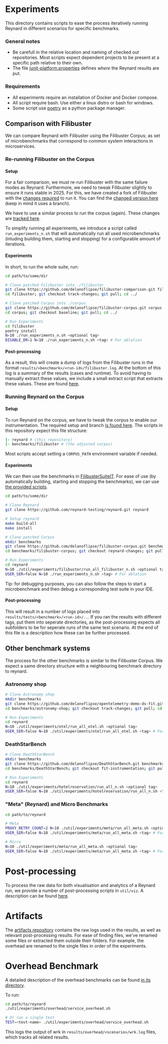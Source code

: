 # Experiments

This directory contains scripts to ease the process iteratively running Reynard in different scenarios for specific benchmarks.

### General notes

- Be carefull in the relative location and naming of checked out repositories. Most scripts expect dependent projects to be present at a specific path relative to their own.
- The file [junit-platform.properties](/lib/src/test/resources/junit-platform.properties) defines _where_ the Reynard results are put.

### Requirements

- All experiments require an installation of Docker and Docker compose.
- All script require bash. Use either a linux distro or bash for windows.
- Some script use [poetry](https://python-poetry.org/) as a python package manager.

## Comparison with Filibuster

We can compare Reynard with Filibuster using the Filibuster Corpus; as set of microbenchmarks that correspond to common system interactions in microservices.

### Re-running Filibuster on the Corpus

#### Setup

For a fair comparison, we must re-run Filibuster with the same failure modes as Reynard.
Furthermore, we need to tweak Filibuster slightly to ensure it runs stable in 2025.
For this, we have created a fork of Filibuster with the [changes required](https://github.com/delanoflipse/filibuster-comparison/pull/1) to run it.
You can find the [changed version here](https://github.com/delanoflipse/filibuster-comparison/tree/track-changes) (keep in mind it uses a branch).

We have to use a similar process to run the corpus (again). These changes are [tracked here](https://github.com/delanoflipse/filibuster-corpus/pull/3).

To simplify running all experiments, we introduce a script called `run_experiments_n.sh` that will automatically run all used microbenchmarks (inluding building them, starting and stopping) for a configurable amount of iterations.

#### Experiments

In short, to run the whole suite, run:

```sh
cd path/to/some/dir

# Clone patched Filibuster into ./filibuster
git clone https://github.com/delanoflipse/filibuster-comparison.git filibuster
cd filibuster; git checkout track-changes; git pull; cd ../

# Clone patched Corpus into ./corpus
git clone https://github.com/delanoflipse/filibuster-corpus.git corpus
cd corpus; git checkout baseline; git pull; cd ../

# Run Experiments
cd filibuster
poetry install
N=10 ./run_experiments_n.sh <optional tag>
DISABLE_DR=1 N=10 ./run_experiments_n.sh <tag> # For ablation
```

#### Post-processing

As a result, this will create a dump of logs from the Filibuster runs in the format `results/<benchmark>/<run-id>/filibuster.log`.
At the bottom of this log is a summary of the results (cases and runtime). To avoid having to manually extract these values, we include a small extract script that extracts these values. These are found [here](./filibuster/extract/).

### Running Reynard on the Corpus

#### Setup

To run Reynard on the corpus, we have to tweak the corpus to enable our instrumentation.
The required setup and branch [is found here](https://github.com/delanoflipse/filibuster-corpus/pull/7).
The scripts in this repository expect this file structure:

```sh
|- reynard # (this repository)
|- benchmarks/filibuster # (the adjusted corpus)
```

Most scripts accept setting a `CORPUS_PATH` environment variable if needed.

#### Experiments

We can then use the benchmarks in [FilibusterSuiteIT](/lib/src/test/java/dev/reynard/junit/integration/FilibusterSuiteIT.java).
For ease of use (by automatically building, starting and stopping the benchmarks), we can use [the provided scripts](./filibuster/).

```sh
cd path/to/some/dir

# Clone Reynard
git clone https://github.com/reynard-testing/reynard.git reynard

# Setup reynard
make build-all
make install

# Clone patched Corpus
mkdir benchmarks
git clone https://github.com/delanoflipse/filibuster-corpus.git benchmarks/filibuster-corpus
cd benchmarks/filibuster-corpus; git checkout reynard-changes; git pull; cd ../../

# Run Experiments
cd reynard
N=10 ./util/experiments/filibuster/run_all_filibuster_n.sh <optional tag>
USER_SER=false N=10 ./run_experiments_n.sh <tag> # For ablation
```

Tip: for debugging purposes, you can also follow the steps to start a microbenchmark and then debug a corresponding test suite in your IDE.

#### Post-processing

This will result in a number of logs placed into `results/tests/<benchmark>/<run-id>/..`.
If you ran the results with different tags, put them into seperate directories, as the post-processing expects all subfolders to be for seperate runs of the same test scenario.
At the end of this file is a description how these can be further processed.

## Other benchmark systems

The process for the other benchmarks is similar to the Filibuster Corpus.
We expect a same directory structure with a neighbouring benchmark directory to reynard.

### Astronomy shop

```sh
# Clone Astronomy shop
mkdir benchmarks
git clone https://github.com/delanoflipse/opentelemetry-demo-ds-fit.git benchmarks/astronomy-shop
cd benchmarks/astronomy-shop; git checkout track-changes; git pull; cd ../../

# Run Experiments
cd reynard
N=10 ./util/experiments/otel/run_all_otel.sh <optional tag>
USER_SER=false N=10 ./util/experiments/otel/run_all_otel.sh <tag> # For ablation
```

### DeathStarBench

```sh
# Clone DeathStarBench
mkdir benchmarks
git clone https://github.com/delanoflipse/DeathStarBench.git benchmarks/DeathStarBench
cd benchmarks/DeathStarBench; git checkout fit-instrumentation; git pull; cd ../../

# Run Experiments
cd reynard
N=10 ./util/experiments/hotelreservation/run_all_n.sh <optional tag>
USER_SER=false N=10 ./util/experiments/hotelreservation/run_all_n.sh <tag> # For ablation
```

### "Meta" (Reynard) and Micro Benchmarks

```sh
cd path/to/reynard

# Meta
PROXY_RETRY_COUNT=2 N=10 ./util/experiments/meta/run_all_meta.sh <optional tag>
USER_SER=false N=10 ./util/experiments/meta/run_all_meta.sh <tag> # For ablation

# Micro
N=10 ./util/experiments/meta/run_all_meta.sh <optional tag>
USER_SER=false N=10 ./util/experiments/meta/run_all_meta.sh <tag> # For ablation
```

# Post-processing

To process the raw data for both visualisation and analytics of a Reynard run, we provide a number of post-processing scripts in `util/viz`.
A description can be found [here](../viz/README.md).

# Artifacts

The [artifacts repository](https://github.com/reynard-testing/experiment-artifacts) contains the raw logs used in the results, as well as relevant post-processing results.
For ease of finding files, we've renamed some files or extracted them outside their folders.
For example, the overhead are renamed to the single files in order of the experiments.

# Overhead Benchmark

A detailed description of the overhead benchmarks can be found [in its directory](./overhead/).

To run:

```sh
cd path/to/reynard
./util/experiments/overhead/service_overhead.sh

# Or run a single test
TEST=<test-name> ./util/experiments/overhead/service_overhead.sh
```

This logs the output of wrk in `results/overhead/<scenario>/wrk.log` files, which tracks all related results.
